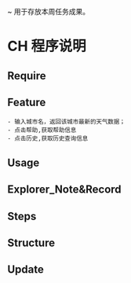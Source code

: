~ 用于存放本周任务成果。

# CH  程序说明

## Require
## Feature
    - 输入城市名，返回该城市最新的天气数据；
    - 点击帮助,获取帮助信息
    - 点击历史,获取历史查询信息
## Usage
## Explorer_Note&Record
## Steps
## Structure
## Update
